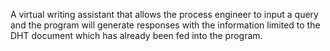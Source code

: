 A virtual writing assistant that allows the process engineer to input a query and the program will generate responses with the information limited to the DHT document which has already been fed into the program. 
